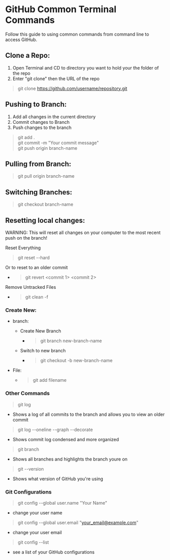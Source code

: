 
# GitHub Common Terminal Commands
Follow this guide to using common commands from command line to access GitHub.

## Clone a Repo:
1. Open Terminal and CD to directory you want to hold your the folder of the repo
2. Enter "git clone" then the URL of the repo
> git clone https://github.com/username/repository.git

## Pushing to Branch: 
1. Add all changes in the current  directory
2. Commit changes to Branch
3. Push changes to the branch
> git add . \
 > git commit -m "Your commit message" \
 > git push origin branch-name 


## Pulling from Branch:
> git pull origin branch-name

## Switching Branches:
> git checkout branch-name

## Resetting local changes:
WARNING: This will reset all changes on your computer to the most recent push on the branch! 

Reset Everything
> git reset --hard

Or to reset to an older commit
  * > git revert <commit 1> <commit 2>

Remove Untracked Files
  * > git clean -f

### Create New:
* branch:
  * Create New Branch
    * > git branch new-branch-name
  * Switch to new branch
    * > git checkout -b new-branch-name

* File:
  * > git add filename

### Other Commands
>  git log
  * Shows a log of all commits to the branch and allows you to view an older commit
  
> git log --oneline --graph --decorate
  * Shows commit log condensed and more organized

> git branch 
  * Shows all branches and highlights the branch youre on 

> git --version
  * Shows what version of GitHub you're using

### Git Configurations

> git config --global user.name "Your Name" 
  * change your user name
> git config --global user.email "your_email@example.com" 
  * change your user email
> git config --list
  * see a list of your GitHub configurations

